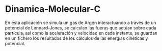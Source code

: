 # Dinamica-Molecular-C
En esta aplicación se simula un gas de Argón interactuando a través de un potencial de Lennard-Jones, se calculan las fueras que actúan sobre cada partícula, asi como la aceleración y velocidad en cada instante, se guardan en un fichero los resultados de los cálculos de las energías cinéticas y potencial.
